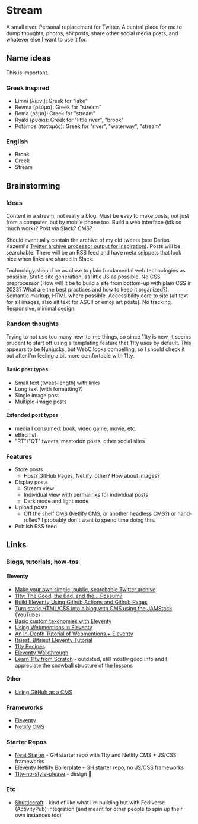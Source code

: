 # Stream

A small river. Personal replacement for Twitter. A central place for me to dump thoughts, photos, shitposts, share other social media posts, and whatever else I want to use it for.

## Name ideas
This is important.

### Greek inspired
- Limni (λίμνι): Greek for "lake"
- Revma (ρεύμα): Greek for "stream"
- Rema (ρέμα): Greek for "stream"
- Ryaki (ρυάκι): Greek for "little river", "brook"
- Potamos (ποταμός): Greek for "river", "waterway", "stream"

### English
- Brook
- Creek
- Stream

## Brainstorming
### Ideas
Content in a stream, not really a blog. Must be easy to make posts, not just from a computer, but by mobile phone too. Build a web interface (idk so much work)? Post via Slack? CMS?

Should eventually contain the archive of my old tweets (see Darius Kazemi's [Twitter archive processor output for inspiration](https://tinysubversions.com/twitter-archive/make-your-own/)). Posts will be searchable. There will be an RSS feed and have meta snippets that look nice when links are shared in Slack.

Technology should be as close to plain fundamental web technologies as possible. Static site generation, as little JS as possible. No CSS preprocessor (How will it be to build a site from bottom-up with plain CSS in 2023? What are the best practices and how to keep it organized?). Semantic markup, HTML where possible. Accessibility core to site (alt text for all images, also alt text for ASCII or emoji art posts). No tracking. Responsive, minimal design.

### Random thoughts
Trying to not use too many new-to-me things, so since 11ty is new, it seems prudent to start off using a templating feature that 11ty uses by default. This appears to be Nunjucks, but WebC looks compelling, so I should check it out after I'm feeling a bit more comfortable with 11ty.

#### Basic post types
- Small text (tweet-length) with links
- Long text (with formatting?)
- Single image post
- Multiple-image posts

#### Extended post types
- media I consumed: book, video game, movie, etc.
- eBird list
- "RT"/"QT" tweets, mastodon posts, other social sites

### Features
- Store posts
  - Host? GitHub Pages, Netlify, other? How about images?
- Display posts
  - Stream view
  - Individual view with permalinks for individual posts
  - Dark mode and light mode
- Upload posts
  - Off the shelf CMS (Netlify CMS, or another headless CMS?) or hand-rolled? I probably don't want to spend time doing this.
- Publish RSS feed

## Links
### Blogs, tutorials, how-tos
#### Eleventy
- [Make your own simple, public, searchable Twitter archive](https://tinysubversions.com/twitter-archive/make-your-own/)
- [11ty: The Good, the Bad, and the... Possum?](https://www.aleksandrhovhannisyan.com/blog/eleventy-the-good-the-bad-and-the-possum/)
- [Build Eleventy Using Github Actions and Github Pages](https://avinash.com.np/2020/05/18/build-eleventy-using-github-actions-and-github-pages/)
- [Turn static HTML/CSS into a blog with CMS using the JAMStack](https://www.youtube.com/watch?v=4wD00RT6d-g) (YouTube)
- [Basic custom taxonomies with Eleventy](https://www.webstoemp.com/blog/basic-custom-taxonomies-with-eleventy/)
- [Using Webmentions in Eleventy](https://mxb.dev/blog/using-webmentions-on-static-sites/)
- [An In-Depth Tutorial of Webmentions + Eleventy](https://sia.codes/posts/webmentions-eleventy-in-depth/)
- [Itsiest, Bitsiest Eleventy Tutorial](https://sia.codes/posts/itsiest-bitsiest-eleventy-tutorial/)
- [11ty Recipes](https://11ty.recipes/)
- [Eleventy Walkthrough](https://rphunt.github.io/eleventy-walkthrough/template-files.html#collections)
- [Learn 11ty from Scratch](https://learneleventyfromscratch.com/) - outdated, still mostly good info and I appreciate the snowball structure of the lessons

#### Other
- [Using GitHub as a CMS](https://nuro.dev/blog/using_github_as_a_cms)

### Frameworks
- [Eleventy](https://www.11ty.dev/)
- [Netlify CMS](https://www.netlifycms.org/)

### Starter Repos
- [Neat Starter](https://github.com/surjithctly/neat-starter) - GH starter repo with 11ty and Netlify CMS + JS/CSS frameworks
- [Eleventy Netlify Boilerplate](https://github.com/danurbanowicz/eleventy-netlify-boilerplate) - GH starter repo, no JS/CSS frameworks
- [11ty-no-style-please](https://github.com/stopnoanime/11ty-no-style-please) - design 👀

### Etc
- [Shuttlecraft](https://shuttlecraft.net/) - kind of like what I'm building but with Fediverse (ActivityPub) integration (and meant for other people to spin up their own instances too)
